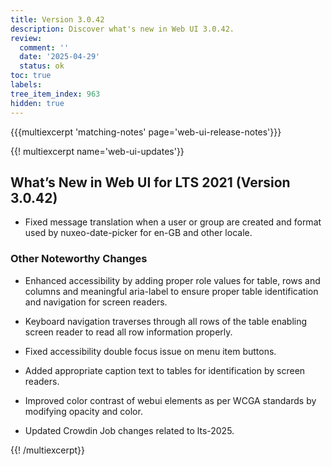 ```yaml
---
title: Version 3.0.42
description: Discover what's new in Web UI 3.0.42.
review:
  comment: ''
  date: '2025-04-29'
  status: ok
toc: true
labels:
tree_item_index: 963
hidden: true
---
```


{{{multiexcerpt 'matching-notes' page='web-ui-release-notes'}}}

{{! multiexcerpt name='web-ui-updates'}}

## What’s New in Web UI for LTS 2021 (Version 3.0.42)

- Fixed message translation when a user or group are created and format used by nuxeo-date-picker for en-GB and other locale.

### Other Noteworthy Changes

- Enhanced accessibility by adding proper role values for table, rows and columns and meaningful aria-label to ensure proper table identification and navigation for screen readers.<br/>

- Keyboard navigation traverses through all rows of the table enabling screen reader to read all row information properly.<br/>

- Fixed accessibility double focus issue on menu item buttons.<br/>

- Added appropriate caption text to tables for identification by screen readers.<br/>

- Improved color contrast of webui elements as per WCGA standards by modifying opacity and color.<br/>

- Updated Crowdin Job changes related to lts-2025.<br/>

{{! /multiexcerpt}}
